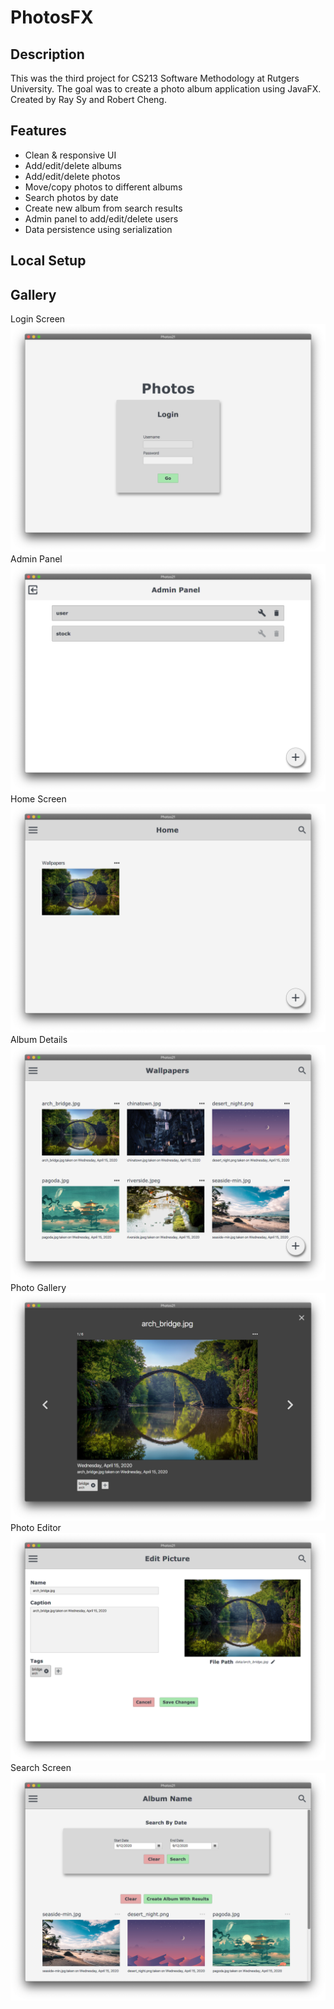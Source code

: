 # PhotosFX
## Description
This was the third project for CS213 Software Methodology at Rutgers University. The goal was to create a photo album application using JavaFX. Created by Ray Sy and Robert Cheng.

## Features
* Clean & responsive UI
* Add/edit/delete albums
* Add/edit/delete photos
* Move/copy photos to different albums
* Search photos by date
* Create new album from search results 
* Admin panel to add/edit/delete users
* Data persistence using serialization

## Local Setup

## Gallery
Login Screen
![login](docs/readme/login.png)
Admin Panel
![login](docs/readme/admin.png)
Home Screen
![login](docs/readme/home.png)
Album Details
![login](docs/readme/images.png)
Photo Gallery
![login](docs/readme/gallery.png)
Photo Editor
![login](docs/readme/edit.png)
Search Screen
![login](docs/readme/search.png)
